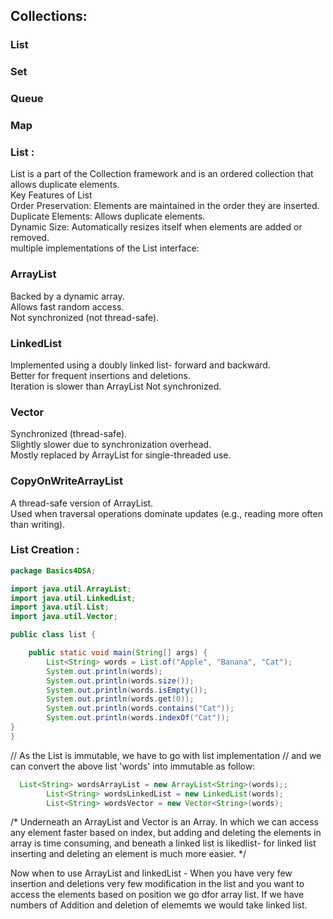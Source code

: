 
## Collections: 
### List
### Set
### Queue
### Map


### List : 
 List is a part of the Collection framework and is an ordered collection that allows duplicate elements.  
 Key Features of List  
Order Preservation: Elements are maintained in the order they are inserted.  
Duplicate Elements: Allows duplicate elements.  
Dynamic Size: Automatically resizes itself when elements are added or removed.  
multiple implementations of the List interface:  

### ArrayList  

Backed by a dynamic array.  
Allows fast random access.  
Not synchronized (not thread-safe).  

### LinkedList  

Implemented using a doubly linked list- forward and backward.  
Better for frequent insertions and deletions.  
Iteration is slower than ArrayList
Not synchronized.  

### Vector  

Synchronized (thread-safe).  
Slightly slower due to synchronization overhead.  
Mostly replaced by ArrayList for single-threaded use.  

### CopyOnWriteArrayList  

A thread-safe version of ArrayList.  
Used when traversal operations dominate updates (e.g., reading more often than writing).  


### List Creation  : 
```java
package Basics4DSA;

import java.util.ArrayList;
import java.util.LinkedList;
import java.util.List;
import java.util.Vector;

public class list {

    public static void main(String[] args) {
        List<String> words = List.of("Apple", "Banana", "Cat");
        System.out.println(words);
        System.out.println(words.size());
        System.out.println(words.isEmpty());
        System.out.println(words.get(0));
        System.out.println(words.contains("Cat"));
        System.out.println(words.indexOf("Cat"));
}
}
```
// As the List is immutable, we have to go with list implementation
// and we can convert the above list 'words' into immutable as follow:

```java
  List<String> wordsArrayList = new ArrayList<String>(words);;
        List<String> wordsLinkedList = new LinkedList(words);
        List<String> wordsVector = new Vector<String>(words);
```


/* Underneath an ArrayList and Vector is an Array. In which we can access any element faster based on index, but adding and deleting the elements in array is time consuming, and beneath a linked list is likedlist- for linked list inserting and deleting an element is much more easier. */

Now when to use ArrayList and linkedList - When you have very few insertion and deletions very few modification in the list and you want to access the elements based on position we go dfor array list.
If we have numbers of Addition and deletion of elememts we would take linked list.
